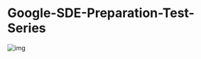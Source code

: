 # Google-SDE-Preparation-Test-Series
<img src="https://media.geeksforgeeks.org/wp-content/cdn-uploads/20210731091541/Get-Placed-in-Google-with-Google-Test-Series-By-GeeksforGeeks.png" alt="img" />
